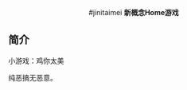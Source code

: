 <p align="center">
  
</p>
<div align="center">

#jinitaimei
**新概念Home游戏**
</div>

## 简介
小游戏：鸡你太美

纯恶搞无恶意。

